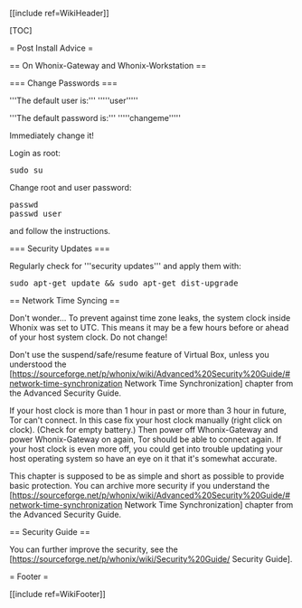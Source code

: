 [[include ref=WikiHeader]]

[TOC]

= Post Install Advice =

== On Whonix-Gateway and Whonix-Workstation ==

=== Change Passwords ===

'''The default user is:''' '''''user'''''

'''The default password is:''' '''''changeme'''''

Immediately change it!

Login as root:

<pre>sudo su</pre>
Change root and user password:

<pre>passwd
passwd user</pre>
and follow the instructions.

=== Security Updates ===

Regularly check for '''security updates''' and apply them with:

<pre>sudo apt-get update &amp;&amp; sudo apt-get dist-upgrade</pre>
== Network Time Syncing ==

Don't wonder... To prevent against time zone leaks, the system clock inside Whonix was set to UTC. This means it may be a few hours before or ahead of your host system clock. Do not change!

Don't use the suspend/safe/resume feature of Virtual Box, unless you understood the [https://sourceforge.net/p/whonix/wiki/Advanced%20Security%20Guide/#network-time-synchronization Network Time Synchronization] chapter from the Advanced Security Guide.

If your host clock is more than 1 hour in past or more than 3 hour in future, Tor can't connect. In this case fix your host clock manually (right click on clock). (Check for empty battery.) Then power off Whonix-Gateway and power Whonix-Gateway on again, Tor should be able to connect again. If your host clock is even more off, you could get into trouble updating your host operating system so have an eye on it that it's somewhat accurate.

This chapter is supposed to be as simple and short as possible to provide basic protection. You can archive more security if you understand the [https://sourceforge.net/p/whonix/wiki/Advanced%20Security%20Guide/#network-time-synchronization Network Time Synchronization] chapter from the Advanced Security Guide.

== Security Guide ==

You can further improve the security, see the [https://sourceforge.net/p/whonix/wiki/Security%20Guide/ Security Guide].

= Footer =

[[include ref=WikiFooter]]

